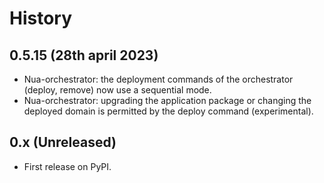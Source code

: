 # History

## 0.5.15 (28th april 2023)

- Nua-orchestrator: the deployment commands of the orchestrator (deploy, remove) now use a sequential mode.
- Nua-orchestrator: upgrading the application package or changing the deployed domain is permitted by the deploy command (experimental).


## 0.x (Unreleased)

-   First release on PyPI.
